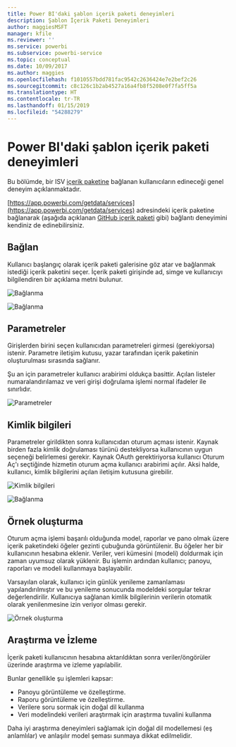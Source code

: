 ```yaml
---
title: Power BI'daki şablon içerik paketi deneyimleri
description: Şablon İçerik Paketi Deneyimleri
author: maggiesMSFT
manager: kfile
ms.reviewer: ''
ms.service: powerbi
ms.subservice: powerbi-service
ms.topic: conceptual
ms.date: 10/09/2017
ms.author: maggies
ms.openlocfilehash: f1010557bdd781fac9542c2636424e7e2bef2c26
ms.sourcegitcommit: c8c126c1b2ab4527a16a4fb8f5208e0f7fa5ff5a
ms.translationtype: HT
ms.contentlocale: tr-TR
ms.lasthandoff: 01/15/2019
ms.locfileid: "54288279"
---
```

# <a name="template-content-pack-experiences-in-power-bi"></a>Power BI'daki şablon içerik paketi deneyimleri
Bu bölümde, bir ISV [içerik paketine](service-connect-to-services.md) bağlanan kullanıcıların edineceği genel deneyim açıklanmaktadır.

[https://app.powerbi.com/getdata/services](https://app.powerbi.com/getdata/services) adresindeki içerik paketine bağlanarak (aşağıda açıklanan [GitHub içerik paketi](https://app.powerbi.com/getdata/services/github) gibi) bağlantı deneyimini kendiniz de edinebilirsiniz.

## <a name="connect"></a>Bağlan
Kullanıcı başlangıç olarak içerik paketi galerisine göz atar ve bağlanmak istediği içerik paketini seçer. İçerik paketi girişinde ad, simge ve kullanıcıyı bilgilendiren bir açıklama metni bulunur.

![Bağlanma](media/template-content-pack-experience/github_data.png)

![Bağlanma](media/template-content-pack-experience/github_connect.png)

## <a name="parameters"></a>Parametreler
Girişlerden birini seçen kullanıcıdan parametreleri girmesi (gerekiyorsa) istenir. Parametre iletişim kutusu, yazar tarafından içerik paketinin oluşturulması sırasında sağlanır.

Şu an için parametreler kullanıcı arabirimi oldukça basittir. Açılan listeler numaralandırılamaz ve veri girişi doğrulama işlemi normal ifadeler ile sınırlıdır.

![Parametreler](media/template-content-pack-experience/github_params.png)

## <a name="credentials"></a>Kimlik bilgileri
Parametreler girildikten sonra kullanıcıdan oturum açması istenir.  Kaynak birden fazla kimlik doğrulaması türünü destekliyorsa kullanıcının uygun seçeneği belirlemesi gerekir. Kaynak OAuth gerektiriyorsa kullanıcı Oturum Aç'ı seçtiğinde hizmetin oturum açma kullanıcı arabirimi açılır.  Aksi halde, kullanıcı, kimlik bilgilerini açılan iletişim kutusuna girebilir.

![Kimlik bilgileri](media/template-content-pack-experience/github_login.png)

![Bağlanma](media/template-content-pack-experience/github_creds2.png)

## <a name="instantiation"></a>Örnek oluşturma
Oturum açma işlemi başarılı olduğunda model, raporlar ve pano olmak üzere içerik paketindeki öğeler gezinti çubuğunda görüntülenir.  Bu öğeler her bir kullanıcının hesabına eklenir.  Veriler, veri kümesini (modeli) doldurmak için zaman uyumsuz olarak yüklenir.  Bu işlemin ardından kullanıcı; panoyu, raporları ve modeli kullanmaya başlayabilir.

Varsayılan olarak, kullanıcı için günlük yenileme zamanlaması yapılandırılmıştır ve bu yenileme sonucunda modeldeki sorgular tekrar değerlendirilir.  Kullanıcıya sağlanan kimlik bilgilerinin verilerin otomatik olarak yenilenmesine izin veriyor olması gerekir.

![Örnek oluşturma](media/template-content-pack-experience/github_dashboard.png)

## <a name="exploration-and-monitoring"></a>Araştırma ve İzleme
İçerik paketi kullanıcının hesabına aktarıldıktan sonra veriler/öngörüler üzerinde araştırma ve izleme yapılabilir.

Bunlar genellikle şu işlemleri kapsar:

* Panoyu görüntüleme ve özelleştirme.
* Raporu görüntüleme ve özelleştirme.
* Verilere soru sormak için doğal dil kullanma
* Veri modelindeki verileri araştırmak için araştırma tuvalini kullanma

Daha iyi araştırma deneyimleri sağlamak için doğal dil modellemesi (eş anlamlılar) ve anlaşılır model şeması sunmaya dikkat edilmelidir.


